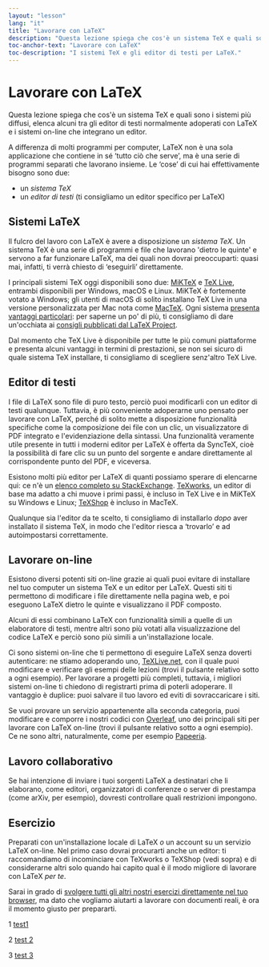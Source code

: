 ```yaml
---
layout: "lesson"
lang: "it"
title: "Lavorare con LaTeX"
description: "Questa lezione spiega che cos'è un sistema TeX e quali sono i sistemi più diffusi, elenca alcuni tra gli editor di testi normalmente adoperati con LaTeX e i sistemi on-line che integrano un editor."
toc-anchor-text: "Lavorare con LaTeX"
toc-description: "I sistemi TeX e gli editor di testi per LaTeX."
---
```


# Lavorare con LaTeX

<span
  class="summary">Questa lezione spiega che cos'è 
  un sistema TeX e quali sono i sistemi più diffusi, 
  elenca alcuni tra gli editor di testi normalmente 
  adoperati con LaTeX e i sistemi on-line che integrano 
  un editor.</span>

A differenza di molti programmi per computer, LaTeX non 
è una sola applicazione che contiene in sé ‘tutto ciò che
serve’, ma è una serie di programmi separati
che lavorano insieme.
Le ‘cose’ di cui hai effettivamente bisogno sono due:

- un _sistema TeX_
- un _editor di testi_ (ti consigliamo un editor specifico per LaTeX)

## Sistemi LaTeX

Il fulcro del lavoro con LaTeX è avere a disposizione 
un _sistema TeX_. 
Un sistema TeX è una serie di programmi e file che 
lavorano 'dietro le quinte' e servono a far 
funzionare LaTeX, ma dei quali non dovrai preoccuparti:
quasi mai, infatti, ti verrà chiesto di 
‘eseguirli’ direttamente.

I principali sistemi TeX oggi disponibili 
sono due: [MiKTeX](https://miktex.org/) 
e [TeX Live](https://tug.org/texlive), 
entrambi disponibili per Windows, macOS e Linux.
MiKTeX è fortemente votato a Windows;
gli utenti di macOS di solito installano TeX Live
in una versione personalizzata per Mac nota come
[MacTeX](http://www.tug.org/mactex/).
Ogni sistema 
[presenta vantaggi particolari](https://tex.stackexchange.com/questions/20036): 
per saperne un po' di più, ti consigliamo
di dare un'occhiata ai [consigli pubblicati dal LaTeX
Project](https://www.latex-project.org/get/).

Dal momento che TeX Live è disponibile per tutte le 
più comuni piattaforme e presenta alcuni vantaggi 
in termini di prestazioni, se non sei sicuro di quale 
sistema TeX installare, ti consigliamo di scegliere
senz'altro TeX Live.

## Editor di testi

I file di LaTeX sono file di puro testo, perciò 
puoi modificarli con un editor di testi qualunque.
Tuttavia, è più conveniente adoperarne uno pensato 
per lavorare con LaTeX, perché di solito mette a
disposizione funzionalità specifiche come la 
composizione dei file con un clic, un visualizzatore 
di PDF integrato e l'evidenziazione della sintassi.
Una funzionalità veramente utile presente in tutti 
i moderni editor per LaTeX è offerta da SyncTeX, 
cioè la possibilità di fare clic su un punto del 
sorgente e andare direttamente al corrispondente 
punto del PDF, e viceversa.

Esistono molti più editor per LaTeX di quanti possiamo 
sperare di elencarne qui: ce n'è un 
[elenco completo su 
StackExchange](https://tex.stackexchange.com/questions/339/latex-editors-ides).
[TeXworks](https://tug.org/texworks), un editor
di base ma adatto a chi muove i primi passi, 
è incluso in TeX Live e in MiKTeX su Windows 
e Linux; [TeXShop](https://pages.uoregon.edu/koch/texshop/)
è incluso in MacTeX.

<p 
  class="hint">Qualunque sia l'editor da te scelto, 
  ti consigliamo di installarlo <i>dopo</i> 
  aver installato il sistema TeX, 
  in modo che l'editor riesca a ‘trovarlo’ e ad 
  autoimpostarsi correttamente.</p>

## Lavorare on-line

Esistono diversi potenti siti on-line grazie 
ai quali puoi evitare di installare nel tuo
computer un sistema TeX e un editor per LaTeX.
Questi siti ti permettono di modificare i file 
direttamente nella pagina web, e poi eseguono 
LaTeX dietro le quinte e visualizzano il PDF 
composto.

Alcuni di essi combinano LaTeX con funzionalità 
simili a quelle di un elaboratore di testi, 
mentre altri sono più votati 
alla visualizzazione del codice LaTeX e perciò 
sono più simili a un'installazione locale.

Ci sono sistemi on-line che ti permettono di eseguire 
LaTeX senza doverti autenticare: ne stiamo adoperando uno,
[TeXLive.net](https://texlive.net), con il quale puoi
modificare e verificare gli esempi delle lezioni
(trovi il pulsante relativo sotto a ogni esempio). 
Per lavorare a progetti più completi, tuttavia, 
i migliori sistemi on-line ti chiedono di registrarti 
prima di poterli adoperare.
Il vantaggio è duplice: puoi salvare il tuo lavoro ed 
eviti di sovraccaricare i siti.

Se vuoi provare un servizio appartenente alla seconda
categoria, puoi modificare e comporre i nostri codici
con [Overleaf](https://www.overleaf.com), uno dei
principali siti per lavorare con LaTeX on-line
(trovi il pulsante relativo sotto a ogni esempio). 
Ce ne sono altri, naturalmente, come per esempio
[Papeeria](https://papeeria.com/).

## Lavoro collaborativo

Se hai intenzione di inviare i tuoi sorgenti 
LaTeX a destinatari che li elaborano, come editori, 
organizzatori di conferenze o server di prestampa 
(come arXiv, per esempio), dovresti controllare 
quali restrizioni impongono.

## Esercizio

Preparati con un'installazione locale di LaTeX 
_o_ un account su un servizio LaTeX on-line. 
Nel primo caso dovrai procurarti anche un editor: 
ti raccomandiamo di incominciare con TeXworks 
o TeXShop (vedi sopra) e di considerarne altri 
solo quando hai capito qual è il modo migliore 
di lavorare con LaTeX _per te_.

Sarai in grado di [svolgere tutti gli altri 
nostri esercizi direttamente nel tuo browser](help), 
ma dato che vogliamo aiutarti a lavorare 
con documenti reali, è ora il momento giusto 
per prepararti.

1 [test1](help.md)

2 [test
 2](help.md)


3 [test
 3](help)